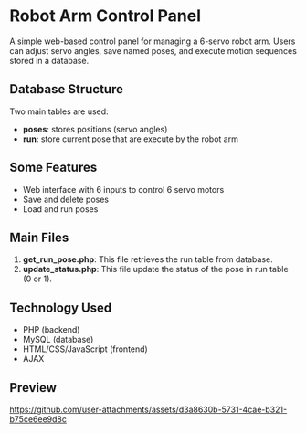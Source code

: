 # Robot Arm Control Panel
A simple web-based control panel for managing a 6-servo robot arm. Users can adjust servo angles, save named poses, and execute motion sequences stored in a database.
## Database Structure
Two main tables are used:
- **poses**: stores positions (servo angles)
- **run**: store current pose that are execute by the robot arm

## Some Features 
- Web interface with 6 inputs to control 6 servo motors
- Save and delete poses
- Load and run poses

## Main Files 
1. **get_run_pose.php**: This file retrieves the run table from database.
3. **update_status.php**: This file update the status of the pose in run table (0 or 1).

## Technology Used
- PHP (backend)
- MySQL (database)
- HTML/CSS/JavaScript (frontend)
- AJAX

## Preview

https://github.com/user-attachments/assets/d3a8630b-5731-4cae-b321-b75ce6ee9d8c

